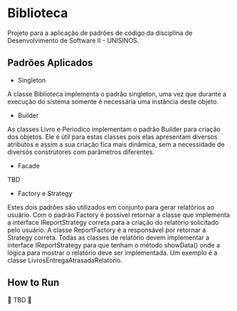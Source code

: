 # Biblioteca

Projeto para a aplicação de padrões de código da disciplina de Desenvolvimento de Software II - UNISINOS.

## Padrões Aplicados

* Singleton

A classe Biblioteca implementa o padrão singleton, uma vez que durante a execução do sistema somente é necessária uma instância deste objeto.

* Builder

As classes Livro e Periodico implementam o padrão Builder para criação dos objetos. Ele é útil para estas classes pois elas apresentam diversos atributos e assim a sua criação fica mais dinâmica, sem a necessidade de diversos construtores com parâmetros diferentes.

* Facade

TBD

* Factory e Strategy

Estes dois padrões são utilizados em conjunto para gerar relatórios ao usuário.
Com o padrão Factory é possível retornar a classe que implementa a interface IReportStrategy correta para a criação do relatório solicitado pelo usuário.
A classe ReportFactory é a responsável por retornar a Strategy correta.
Todas as classes de relatório devem implementar a interface IReportStrategy para que tenham o método showData() onde a lógica para mostrar o relatório deve ser implementada. Um exemplo é a classe LivrosEntregaAtrasadaRelatorio.

## How to Run

🚧 TBD 🚧
